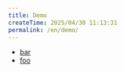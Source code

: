 ```yaml
---
title: Demo
createTime: 2025/04/30 11:13:31
permalink: /en/demo/
---
```


- [bar](./bar.md)
- [foo](./foo.md)
